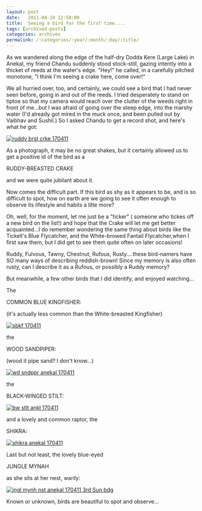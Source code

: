 ```yaml
---
layout: post
date:	2011-04-18 12:58:00
title:  Seeing a bird for the first time....
tags: [archived-posts]
categories: archives
permalink: /:categories/:year/:month/:day/:title/
---
```

As we wandered along the edge of the half-dry Dodda Kere (Large Lake) in Anekal, my friend Chandu suddenly stood stock-still, gazing intently into a thicket of reeds at the water's edge. "Hey!" he called, in a carefully pitched monotone, "I think I'm seeing a crake here, come over!"

We all hurried over, too, and certainly, we could see a bird that I had never seen before, going in and out of the reeds. I tried desperately to stand on tiptoe so that my camera would reach over the clutter of the weeds right in front of me...but I was afraid of going over the steep edge, into the marshy water (I'd already got mired in the muck once, and been pulled out by Vaibhav and Sushil.) So I asked Chandu to get a record shot, and here's what he got:


<a href="http://s1142.photobucket.com/albums/n602/Deepapctrsglr/?action=view&amp;current=IMG_3572.jpg" target="_blank"><img src="http://i1142.photobucket.com/albums/n602/Deepapctrsglr/IMG_3572.jpg" border="0" alt="ruddy brst crke 170411"></a>

As a photograph, it may be no great shakes, but it certainly allowed us to get a positive id of the bird as a

RUDDY-BREASTED CRAKE

and we were quite jubilant about it.

Now comes the difficult part. If this bird as shy as it appears to be, and is so difficult to spot, how on earth are we going to see it often enough to observe its lifestyle and habits a litte more?

Oh, well, for the moment, let me just be a "ticker" ( someone who tickes off a new bird on the list!) and hope that the Crake will let me get better acquainted...I do remember wondering the same thing about birds like the Tickell's Blue Flycatcher, and the White-browed Fantail Flycatcher,when I first saw them, but I did get to see them quite often on later occasions!

Ruddy, Fulvous, Tawny, Chestnut, Rufous, Rusty....these bird-namers have SO many ways of describing reddish-brown! Since my memory is also often rusty, can I describe it as a Rufous, or possibly a Ruddy memory?

But meanwhile, a few other birds that I did identify, and enjoyed watching...


The

COMMON BLUE KINGFISHER:

(it's actually less common than the White-breasted Kingfisher)

<a href="http://s1142.photobucket.com/albums/n602/Deepapctrsglr/?action=view&amp;current=IMG_3565.jpg" target="_blank"><img src="http://i1142.photobucket.com/albums/n602/Deepapctrsglr/IMG_3565.jpg" border="0" alt="sbkf 170411"></a>

the

WOOD SANDPIPER:

(wood it pipe sand? I don't know...)


<a href="http://s1142.photobucket.com/albums/n602/Deepapctrsglr/?action=view&amp;current=IMG_3551.jpg" target="_blank"><img src="http://i1142.photobucket.com/albums/n602/Deepapctrsglr/IMG_3551.jpg" border="0" alt="wd sndppr anekal 170411"></a>


the 

BLACK-WINGED STILT:


<a href="http://s1142.photobucket.com/albums/n602/Deepapctrsglr/?action=view&amp;current=IMG_3561.jpg" target="_blank"><img src="http://i1142.photobucket.com/albums/n602/Deepapctrsglr/IMG_3561.jpg" border="0" alt="bw stlt ankl 170411"></a>

and a lovely and common raptor, the 

SHIKRA:


<a href="http://s1142.photobucket.com/albums/n602/Deepapctrsglr/?action=view&amp;current=IMG_3587.jpg" target="_blank"><img src="http://i1142.photobucket.com/albums/n602/Deepapctrsglr/IMG_3587.jpg" border="0" alt="shikra anekal 170411"></a>

Last but not least, the lovely blue-eyed


JUNGLE MYNAH

as she sits at her nest, warily:



<a href="http://s1142.photobucket.com/albums/n602/Deepapctrsglr/?action=view&amp;current=IMG_3579.jpg" target="_blank"><img src="http://i1142.photobucket.com/albums/n602/Deepapctrsglr/IMG_3579.jpg" border="0" alt="jngl mynh nst anekal 170411 3rd Sun bdg"></a>


Known or unknown, birds are beautiful to spot and observe...
